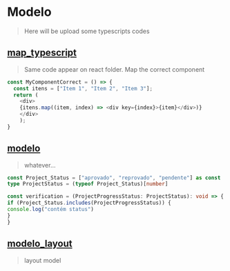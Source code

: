 # Modelo
> Here will be upload some typescripts codes

## [map_typescript](/map_typescript.ts)
> Same code appear on react folder. Map the correct component
```typescript
const MyComponentCorrect = () => {
  const itens = ["Item 1", "Item 2", "Item 3"];
  return (
    <div>
    {itens.map((item, index) => <div key={index}>{item}</div>)}
    </div>
    );
}
```

## [modelo](/modelo1.ts)
> whatever...
```typescript
const Project_Status = ["aprovado", "reprovado", "pendente"] as const
type ProjectStatus = (typeof Project_Status)[number]

const verification = (ProjectProgressStatus: ProjectStatus): void => {
if (Project_Status.includes(ProjectProgressStatus)) {
console.log("contém status")
}
}
```

## [modelo_layout](/modelo_layout.ts)
> layout model
```typescript

```
